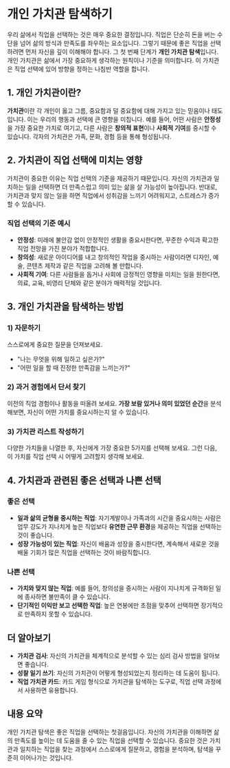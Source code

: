 # 개인 가치관 탐색하기

우리 삶에서 직업을 선택하는 것은 매우 중요한 결정입니다. 직업은 단순히 돈을 버는 수단을 넘어 삶의 방식과 만족도를 좌우하는 요소입니다. 그렇기 때문에 좋은 직업을 선택하려면 먼저 자신을 깊이 이해해야 합니다. 그 첫 번째 단계가 **개인 가치관 탐색**입니다. 개인 가치관은 삶에서 가장 중요하게 생각하는 원칙이나 기준을 의미합니다. 이 가치관은 직업 선택에 있어 방향을 정하는 나침반 역할을 합니다. 

## 1. 개인 가치관이란?

**가치관**이란 각 개인이 옳고 그름, 중요함과 덜 중요함에 대해 가지고 있는 믿음이나 태도입니다. 이는 우리의 행동과 선택에 큰 영향을 미칩니다. 예를 들어, 어떤 사람은 **안정성**을 가장 중요한 가치로 여기고, 다른 사람은 **창의적 표현**이나 **사회적 기여**를 중시할 수 있습니다. 각자의 가치관은 가족, 문화, 경험 등을 통해 형성됩니다.

## 2. 가치관이 직업 선택에 미치는 영향

가치관이 중요한 이유는 직업 선택의 기준을 제공하기 때문입니다. 자신의 가치관과 일치하는 일을 선택하면 더 만족스럽고 의미 있는 삶을 살 가능성이 높아집니다. 반대로, 가치관과 맞지 않는 일을 하면 직업에서 성취감을 느끼기 어려워지고, 스트레스가 증가할 수 있습니다.

### 직업 선택의 기준 예시
- **안정성**: 미래에 불안감 없이 안정적인 생활을 중요시한다면, 꾸준한 수익과 확고한 직업 전망을 가진 분야가 적합합니다.
- **창의성**: 새로운 아이디어를 내고 창의적인 작업을 중시하는 사람이라면 디자인, 예술, 콘텐츠 제작과 같은 직업을 고려해 볼 만합니다.
- **사회적 기여**: 다른 사람들을 돕거나 사회에 긍정적인 영향을 미치는 일을 원한다면, 의료, 교육, 비영리 단체와 같은 분야가 매력적일 것입니다.

## 3. 개인 가치관을 탐색하는 방법

### 1) 자문하기
스스로에게 중요한 질문을 던져보세요. 
- "나는 무엇을 위해 일하고 싶은가?"
- "어떤 일을 할 때 진정한 만족감을 느끼는가?"

### 2) 과거 경험에서 단서 찾기
이전의 직업 경험이나 활동을 떠올려 보세요. **가장 보람 있거나 의미 있었던 순간**을 분석해보면, 자신이 어떤 가치를 중요시하는지 알 수 있습니다.

### 3) 가치관 리스트 작성하기
다양한 가치들을 나열한 후, 자신에게 가장 중요한 5가지를 선택해 보세요. 그런 다음, 이 가치를 직업 선택 시 어떻게 고려할지 생각해 보세요.

## 4. 가치관과 관련된 좋은 선택과 나쁜 선택

### 좋은 선택
- **일과 삶의 균형을 중시하는 직업**: 자기계발이나 가족과의 시간을 중요시하는 사람은 업무 강도가 지나치게 높은 직업보다 **유연한 근무 환경**을 제공하는 직업을 선택하는 것이 좋습니다.
- **성장 가능성이 있는 직업**: 자신이 배움과 성장을 중시한다면, 계속해서 새로운 것을 배울 기회가 많은 직업을 선택하는 것이 바람직합니다.

### 나쁜 선택
- **가치와 맞지 않는 직업**: 예를 들어, 창의성을 중시하는 사람이 지나치게 규격화된 일에 종사하면 불만족이 클 수 있습니다. 
- **단기적인 이익만 보고 선택한 직업**: 높은 연봉에만 초점을 맞추어 선택하면 장기적으로 만족하지 못할 수 있습니다.

## 더 알아보기

- **가치관 검사**: 자신의 가치관을 체계적으로 분석할 수 있는 심리 검사 방법을 알아보면 좋습니다.
- **성찰 일기 쓰기**: 자신의 가치관이 어떻게 형성되었는지 정리하는 데 도움이 됩니다.
- **직업 가치관 카드**: 카드 게임 형식으로 가치관을 탐색하는 도구로, 직업 선택 과정에서 사용하면 유용합니다.

## 내용 요약

개인 가치관 탐색은 좋은 직업을 선택하는 첫걸음입니다. 자신의 가치관을 이해하면 삶의 만족도를 높이는 데 도움을 줄 수 있는 직업을 선택할 수 있습니다. 중요한 것은 가치관과 일치하는 직업을 찾는 과정에서 스스로에게 질문하고, 경험을 분석하며, 탐색을 꾸준히 이어나가는 것입니다.